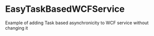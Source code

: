 EasyTaskBasedWCFService
=======================

Example of adding Task based asynchronicity to WCF service without changing it
